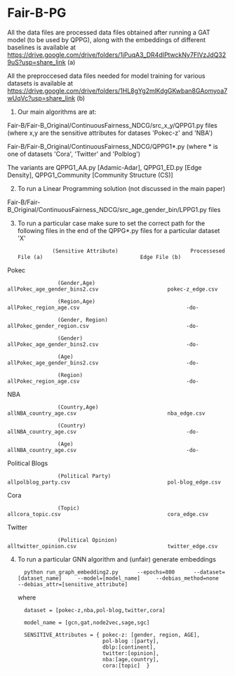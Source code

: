 # Fair-B-PG

All the data files are processed data files obtained after running a GAT model (to be used by QPPG), along with the embeddings of different baselines is available at 
https://drive.google.com/drive/folders/1jPuqA3_DR4dIPtwckNy7FIVzJdQ329uS?usp=share_link    (a)

All the preproccesed data files needed for model training for various datasets is available at 
https://drive.google.com/drive/folders/1HL8gYg2mlKdgGKwban8GAomyoa7wUqVc?usp=share_link    (b)

1. Our main algorithms are at: 

Fair-B/Fair-B_Original/ContinuousFairness_NDCG/src_x_y/QPPG1.py files (where x,y are the sensitive attributes for datases 'Pokec-z' and 'NBA') 

Fair-B/Fair-B_Original/ContinuousFairness_NDCG/QPPG1*.py (where * is one of datasets 'Cora', 'Twitter' and 'Polblog')

The variants are QPPG1_AA.py [Adamic-Adar], QPPG1_ED.py [Edge Density], QPPG1_Community [Community Structure (CS)]

2. To run a Linear Programming solution (not discussed in the main paper)

Fair-B/Fair-B_Original/ContinuousFairness_NDCG/src_age_gender_bin/LPPG1.py files 

3. To run a particular case make sure to set the correct path for the following files in the end of the QPPG*.py files for a particular dataset 'X'
 
                  (Sensitive Attribute)                       Processesed File (a)                               Edge File (b)
 Pokec
 
                    (Gender,Age)                            allPokec_age_gender_bins2.csv                      pokec-z_edge.csv
 
                    (Region,Age)                            allPokec_region_age.csv                                  -do-
                    
                    (Gender, Region)                        allPokec_gender_region.csv                               -do-
                    
                    (Gender)                                allPokec_age_gender_bins2.csv                            -do-
                    
                    (Age)                                   allPokec_age_gender_bins2.csv                            -do-
                    
                    (Region)                                allPokec_region_age.csv                                  -do- 
NBA

                    (Country,Age)                           allNBA_country_age.csv                             nba_edge.csv 

                    (Country)                               allNBA_country_age.csv                                   -do-
                    
                    (Age)                                   allNBA_country_age.csv                                   -do-

Political Blogs

                    (Political Party)                       allpolblog_party.csv                               pol-blog_edge.csv

Cora

                    (Topic)                                 allcora_topic.csv                                  cora_edge.csv

Twitter  

                    (Political Opinion)                     alltwitter_opinion.csv                             twitter_edge.csv
                    
 4. To run a particular GNN algorithm and (unfair) generate embeddings 
 
 
          python run_graph_embedding2.py      --epochs=800      --dataset=[dataset_name]     --model=[model_name]     --debias_method=none    --debias_attr=[sensitive_attribute]

    where 
    
          dataset = [pokec-z,nba,pol-blog,twitter,cora]
    
          model_name = [gcn,gat,node2vec,sage,sgc]
          
          SENSITIVE_Attributes = { pokec-z: [gender, region, AGE],
                                   pol-blog :[party],
                                   dblp:[continent],
                                   twitter:[opinion],
                                   nba:[age,country],
                                   cora:[topic]  }
